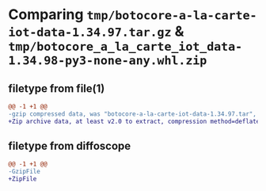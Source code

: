 # Comparing `tmp/botocore-a-la-carte-iot-data-1.34.97.tar.gz` & `tmp/botocore_a_la_carte_iot_data-1.34.98-py3-none-any.whl.zip`

## filetype from file(1)

```diff
@@ -1 +1 @@
-gzip compressed data, was "botocore-a-la-carte-iot-data-1.34.97.tar", last modified: Fri May  3 01:04:37 2024, max compression
+Zip archive data, at least v2.0 to extract, compression method=deflate
```

## filetype from diffoscope

```diff
@@ -1 +1 @@
-GzipFile
+ZipFile
```

